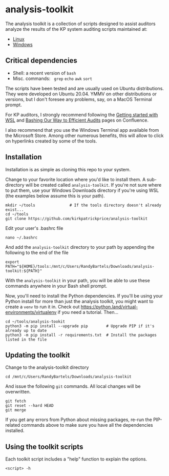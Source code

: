 # analysis-toolkit

The analysis toolkit is a collection of scripts designed to assist auditors analyze the results of the KP system auditing scripts maintained at:
* [Linux](https://github.com/kirkpatrickprice/linux-audit-scripts) 
* [Windows](https://github.com/kirkpatrickprice/windows-audit-scripts)

## Critical dependencies ##
* Shell: a recent version of `bash`
* Misc. commands:   `grep` `echo` `awk` `sort`

The scripts have been tested and are usually used on Ubuntu distributions. They were developed on Ubuntu 20.04.  YMMV on other distributions or versions, but I don't foresee any problems, say, on a MacOS Terminal prompt.

For KP auditors, I strongly recommend following the [Getting started with WSL](https://kirkpatrickprice.atlassian.net/l/c/jP0AuG7j) and [Bashing Our Way to Efficient Audits](https://kirkpatrickprice.atlassian.net/l/c/6oaQWQpv) pages on Confluence.


I also recommend that you use the Windows Terminal app available from the Microsoft Store.  Among other numerous benefits, this will allow to click on hyperlinks created by some of the tools.

## Installation ##
Installation is as simple as cloning this repo to your system.

Change to your favorite location where you'd like to install them.  A sub-directory will be created called `analysis-toolkit`.  If you're not sure where to put them, use your Windows Downloads directory if you're using WSL (the examples below assume this is your path).

```
mkdir ~/tools               # If the tools directory doesn't already exist...
cd ~/tools
git clone https://github.com/kirkpatrickprice/analysis-toolkit
```

Edit your user's .bashrc file

`nano ~/.bashrc`

And add the `analysis-toolkit` directory to your path by appending the following to the end of the file

`export PATH="${HOME}/tools:/mnt/c/Users/RandyBartels/Downloads/analysis-toolkit:${PATH}"`

With the `analysis-toolkit` in your path, you will be able to use these commands anywhere in your Bash shell prompt.

Now, you'll need to install the Python dependencies.  If you'll be using your Python install for more than just the analysis toolkit, you might want to create a `venv` to run it in.  Check out https://python.land/virtual-environments/virtualenv if you need a tutorial.  Then...
```
cd ~/tools/analysis-tookit
python3 -m pip install --upgrade pip        # Upgrade PIP if it's already up to date
python3 -m pip install -r requirements.txt  # Install the packages listed in the file
```

## Updating the toolkit ##
Change to the analysis-toolkit directory

`cd /mnt/c/Users/RandyBartels/Downloads/analysis-toolkit`

And issue the following `git` commands.  All local changes will be overwritten.
```
git fetch
git reset --hard HEAD
git merge
```

If you get any errors from Python about missing packages, re-run the PIP-related commands above to make sure you have all the dependencies installed.

## Using the toolkit scripts ##
Each toolkit script includes a "help" function to explain the options.

`<script> -h`